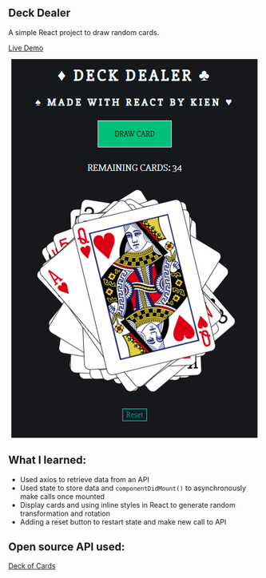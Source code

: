 ## Deck Dealer

A simple React project to draw random cards.

[Live Demo](https://kien-react-deckofcards.netlify.com/)

<p align="center">
  <img src="./project.png">
</p>

## What I learned:

- Used axios to retrieve data from an API
- Used state to store data and `componentDidMount()` to asynchronously make calls once mounted
- Display cards and using inline styles in React to generate random transformation and rotation
- Adding a reset button to restart state and make new call to API

## Open source API used:

[Deck of Cards](https://deckofcardsapi.com/)
